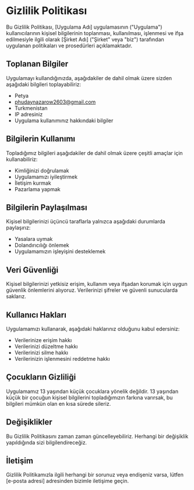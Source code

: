 # Gizlilik Politikası

Bu Gizlilik Politikası, [Uygulama Adı] uygulamasının ("Uygulama") kullanıcılarının kişisel bilgilerinin toplanması, kullanılması, işlenmesi ve ifşa edilmesiyle ilgili olarak [Şirket Adı] ("Şirket" veya "biz") tarafından uygulanan politikaları ve prosedürleri açıklamaktadır.

## Toplanan Bilgiler

Uygulamayı kullandığınızda, aşağıdakiler de dahil olmak üzere sizden aşağıdaki bilgileri toplayabiliriz:

* Petya
* phudaynazarow2603@gmail.com
* Turkmenistan
* IP adresiniz
* Uygulama kullanımınız hakkındaki bilgiler

## Bilgilerin Kullanımı

Topladığımız bilgileri aşağıdakiler de dahil olmak üzere çeşitli amaçlar için kullanabiliriz:

* Kimliğinizi doğrulamak
* Uygulamamızı iyileştirmek
* İletişim kurmak
* Pazarlama yapmak

## Bilgilerin Paylaşılması

Kişisel bilgilerinizi üçüncü taraflarla yalnızca aşağıdaki durumlarda paylaşırız:

* Yasalara uymak
* Dolandırıcılığı önlemek
* Uygulamamızın işleyişini desteklemek

## Veri Güvenliği

Kişisel bilgilerinizi yetkisiz erişim, kullanım veya ifşadan korumak için uygun güvenlik önlemlerini alıyoruz. Verilerinizi şifreler ve güvenli sunucularda saklarız.

## Kullanıcı Hakları

Uygulamamızı kullanarak, aşağıdaki haklarınız olduğunu kabul edersiniz:

* Verilerinize erişim hakkı
* Verilerinizi düzeltme hakkı
* Verilerinizi silme hakkı
* Verilerinizin işlenmesini reddetme hakkı

## Çocukların Gizliliği

Uygulamamız 13 yaşından küçük çocuklara yönelik değildir. 13 yaşından küçük bir çocuğun kişisel bilgilerini topladığımızın farkına varırsak, bu bilgileri mümkün olan en kısa sürede sileriz.

## Değişiklikler

Bu Gizlilik Politikasını zaman zaman güncelleyebiliriz. Herhangi bir değişiklik yapıldığında sizi bilgilendireceğiz.

## İletişim

Gizlilik Politikamızla ilgili herhangi bir sorunuz veya endişeniz varsa, lütfen [e-posta adresi] adresinden bizimle iletişime geçin.